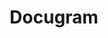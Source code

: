 ---
title: Docugram
pubDate: 2024-06-15
description: Convert any document into a diagram
url: https://docugram.app
tags:
- software
- ai
---